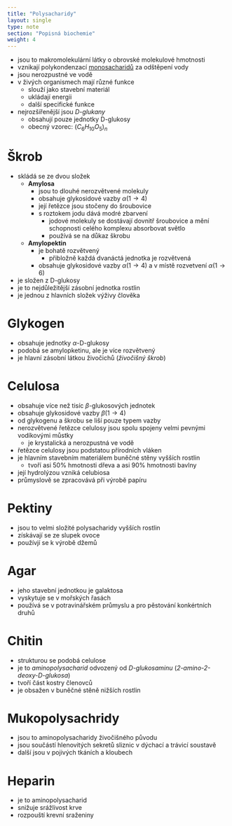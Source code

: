 ```yaml
---
title: "Polysacharidy"
layout: single
type: note
section: "Popisná biochemie"
weight: 4
---
```

- jsou to makromolekulární látky o obrovské molekulové hmotnosti
- vznikají polykondenzací [monosacharidů](/notes/research/chemistry/biochemistry/descriptive-biochemistry/monosaccharides) za odštěpení vody
- jsou nerozpustné ve vodě
- v živých organismech mají různé funkce
    - slouží jako stavební materiál
    - ukládají energii
    - další specifické funkce
- nejrozšířenější jsou _D-glukany_
    - obsahují pouze jednotky D-glukosy
    - obecný vzorec: $(C_6H_{10}O_5)_n$
# Škrob
- skládá se ze dvou složek
    - **Amylosa**
        - jsou to dlouhé nerozvětvené molekuly
        - obsahuje glykosidové vazby $\alpha(1\rightarrow4)$
        - její řetězce jsou stočeny do šroubovice
        - s roztokem jodu dává modré zbarvení
            - jodové molekuly se dostávají dovnitř šroubovice a mění schopnosti celého komplexu absorbovat světlo
            - používá se na důkaz škrobu
    - **Amylopektin**
        - je bohatě rozvětvený
            - přibložně každá dvanáctá jednotka je rozvětvená
        - obsahuje glykosidové vazby $\alpha(1\rightarrow4)$ a v místě rozvetvení $\alpha(1\rightarrow6)$
- je složen z D-glukosy
- je to nejdůležitější zásobní jednotka rostlin
- je jednou z hlavních složek výživy člověka
# Glykogen
- obsahuje jednotky $\alpha$-D-glukosy
- podobá se amylopketinu, ale je více rozvětvený
- je hlavní zásobní látkou živočichů (_živočišný škrob_)
# Celulosa
- obsahuje více než tisíc $\beta$-glukosových jednotek
- obsahuje glykosidové vazby $\beta(1\rightarrow4)$
- od glykogenu a škrobu se liší pouze typem vazby
- nerozvětvené řetězce celulosy jsou spolu spojeny velmi pevnými vodíkovými můstky
    - je krystalická a nerozpustná ve vodě
- řetězce celulosy jsou podstatou přírodních vláken
- je hlavním stavebním materiálem buněčné stěny vyšších rostlin
    - tvoří asi 50% hmotnosti dřeva a asi 90% hmotnosti bavlny
- její hydrolýzou vzniká celubiosa
- průmyslově se zpracovává při výrobě papíru
# Pektiny
- jsou to velmi složité polysacharidy vyšších rostlin
- získávají se ze slupek ovoce
- používjí se k výrobě džemů
# Agar
- jeho stavební jednotkou je galaktosa
- vyskytuje se v mořských řasách
- používá se v potravinářském průmyslu a pro pěstování konkértních druhů
# Chitin
- strukturou se podobá celulose
- je to _aminopolysacharid_ odvozený od _D-glukosaminu_ (_2-amino-2-deoxy-D-glukosa_)
- tvoří část kostry členovců
- je obsažen v buněčné stěně nižších rostlin
# Mukopolysachridy
- jsou to aminopolysacharidy živočišného původu
- jsou součástí hlenovitých sekretů sliznic v dýchací a trávicí soustavě
- další jsou v pojivých tkáních a kloubech
# Heparin
- je to aminopolysacharid
- snižuje srážlivost krve
- rozpouští krevní sraženiny